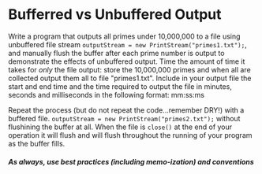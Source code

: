 # Bufferred vs Unbuffered Output

Write a program that outputs all primes under 10,000,000 to a file using unbuffered file stream
`outputStream = new PrintStream("primes1.txt");`, and manually flush the buffer after each prime number is output to demonstrate the effects of unbuffered output. Time the amount of time it takes for _only_ the file output: store the 10,000,000 primes and when all are collected output them all to file "primes1.txt". Include in your output file the start and end time and the time required to output the file in minutes, seconds and milliseconds in the following format: mm:ss:ms

Repeat the process (but do not repeat the code...remember DRY!) with a buffered file.
`outputStream = new PrintStream("primes2.txt");` without flushining the buffer at all. When the file is `close()` at the end of your operation it will flush and will flush throughout the running of your program as the buffer fills.

##### As always, use best practices (including memo-ization) and conventions

